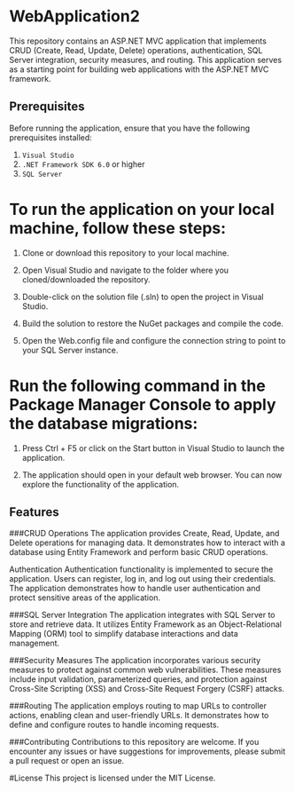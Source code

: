 # WebApplication2

This repository contains an ASP.NET MVC application that implements CRUD (Create, Read, Update, Delete) operations, authentication, SQL Server integration, security measures, and routing. This application serves as a starting point for building web applications with the ASP.NET MVC framework.

## Prerequisites
Before running the application, ensure that you have the following prerequisites installed:

1. `Visual Studio` 
1. `.NET Framework SDK 6.0` or higher
1. `SQL Server`

# To run the application on your local machine, follow these steps:

1. Clone or download this repository to your local machine.

1. Open Visual Studio and navigate to the folder where you cloned/downloaded the repository.

1. Double-click on the solution file (.sln) to open the project in Visual Studio.

1. Build the solution to restore the NuGet packages and compile the code.

1. Open the Web.config file and configure the connection string to point to your SQL Server instance.

# Run the following command in the Package Manager Console to apply the database migrations:

1. Press Ctrl + F5 or click on the Start button in Visual Studio to launch the application.

1. The application should open in your default web browser. You can now explore the functionality of the application.

## Features

###CRUD Operations
The application provides Create, Read, Update, and Delete operations for managing data. It demonstrates how to interact with a database using Entity Framework and perform basic CRUD operations.

Authentication
Authentication functionality is implemented to secure the application. Users can register, log in, and log out using their credentials. The application demonstrates how to handle user authentication and protect sensitive areas of the application.

###SQL Server Integration
The application integrates with SQL Server to store and retrieve data. It utilizes Entity Framework as an Object-Relational Mapping (ORM) tool to simplify database interactions and data management.

###Security Measures
The application incorporates various security measures to protect against common web vulnerabilities. These measures include input validation, parameterized queries, and protection against Cross-Site Scripting (XSS) and Cross-Site Request Forgery (CSRF) attacks.

###Routing
The application employs routing to map URLs to controller actions, enabling clean and user-friendly URLs. It demonstrates how to define and configure routes to handle incoming requests.

###Contributing
Contributions to this repository are welcome. If you encounter any issues or have suggestions for improvements, please submit a pull request or open an issue.

#License
This project is licensed under the MIT License.
